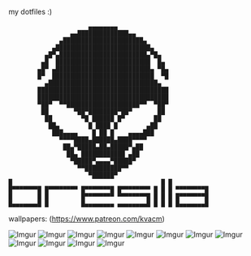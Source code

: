 my dotfiles :)
```
                      ▄▄▄▄▄▄▄▄                 
                 ▄▄██████████████▄▄            
              ▄██████████████████████▄         
            ▄██████████████████████████▄       
          ▄█▀▄████████████████████████▄▀█▄     
         ▄█  ██████████████████████████  █▄    
        ▄█▀ ▄██████████████████████████▄ ▀█▄   
        █▀  ████████████████████████████  ▀█   
          ▄██████████████████████████████▄     
        ████████████████████████████████████   
        ████████████████████████████████████   
        ▀██▀  ▀▀████████████████████▀▀  ▀██▀   
         ██       ▀██▀████████▀██▀       ██    
          ██        ▀█ ██████ █▀        ██     
           ██▄        █ ████ █        ▄██      
            ███▄▄▄▄    █ ██ █    ▄▄▄▄███       
              ▀▀▀▀████▄██████▄████▀▀▀▀         
               ██▄▀█████▄██▄█████▀▄██          
                ██▄ ████████████ ▄██           
                 ▀█████▀▄▄▄▄▀█████▀            
                   ▀▀██████████▀▀              
                      ▀██████▀                 
█                                         █ █
█▀▀▀▀▀▀▀█ █▀▀▀▀▀▀▀▀ █▀▀▀▀▀▀▀█ █▀▀▀▀▀▀▀▀ █ █ █ ▀▀▀▀▀▀▀▀█
█       █ █         █▀▀▀▀▀▀▀▀ ▀▀▀▀▀▀▀▀█ █ █ █ █▀▀▀▀▀▀▀█
█▄▄▄▄▄▄▄█ █         █▄▄▄▄▄▄▄▄ ▄▄▄▄▄▄▄▄█ █ █ █ █▄▄▄▄▄▄▄█

```

wallpapers: (https://www.patreon.com/kvacm)

![Imgur](https://i.imgur.com/sZLcsGl.png)
![Imgur](https://i.imgur.com/hpB3OVf.jpg)
![Imgur](https://i.imgur.com/Rr9kF7T.jpg)
![Imgur](https://i.imgur.com/Qicamy4.jpg)
![Imgur](https://i.imgur.com/8plCq37.png)
![Imgur](https://i.imgur.com/7DXwNP2.png)
![Imgur](https://i.imgur.com/T600o36.jpg)
![Imgur](https://i.imgur.com/p0t01YM.jpg)
![Imgur](https://i.imgur.com/d9ZeRCM.png)
![Imgur](https://i.imgur.com/x7eAEgz.png)
![Imgur](https://i.imgur.com/8WP5bwN.jpg)
![Imgur](https://i.imgur.com/EbZlMdp.jpg)
